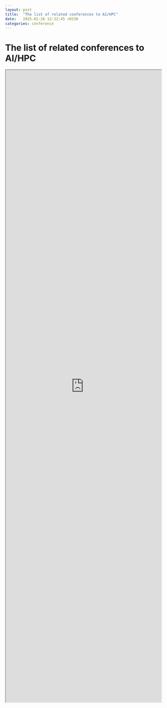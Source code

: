 ```yaml
---
layout: post
title:  "The list of related conferences to AI/HPC"
date:   2025-02-26 12:32:45 +0330
categories: conference
---
```


# The list of related conferences to AI/HPC

<iframe src="https://salehjg.github.io/images/conference_deadlines_plotly.html" width="100%" height="2048"></iframe>
